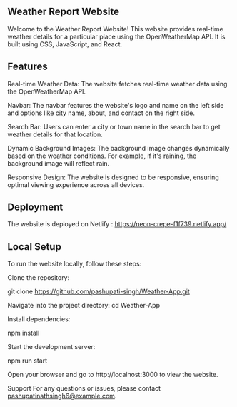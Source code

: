 ## Weather Report Website
Welcome to the Weather Report Website! This website provides real-time weather details for a particular place using the OpenWeatherMap API. It is built using CSS, JavaScript, and React.

## Features

Real-time Weather Data: The website fetches real-time weather data using the OpenWeatherMap API.

Navbar: The navbar features the website's logo and name on the left side and options like city name, about, and contact on the right side.

Search Bar: Users can enter a city or town name in the search bar to get weather details for that location.

Dynamic Background Images: The background image changes dynamically based on the weather conditions. For example, if it's raining, the background image will reflect rain.

Responsive Design: The website is designed to be responsive, ensuring optimal viewing experience across all devices.

## Deployment
The website is deployed on Netlify : https://neon-crepe-f1f739.netlify.app/

## Local Setup

To run the website locally, follow these steps:

Clone the repository:

git clone https://github.com/pashupati-singh/Weather-App.git

Navigate into the project directory:
cd Weather-App

Install dependencies:

npm install

Start the development server:

npm run start

Open your browser and go to http://localhost:3000 to view the website.

Support
For any questions or issues, please contact pashupatinathsingh6@example.com.
